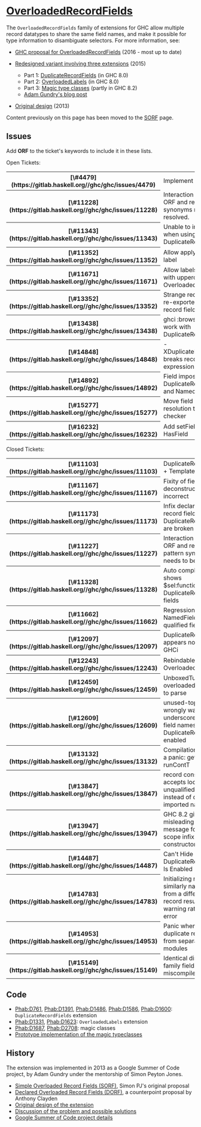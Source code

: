 # [OverloadedRecordFields](records/overloaded-record-fields)


The `OverloadedRecordFields` family of extensions for GHC allow multiple record datatypes to share the same field names, and make it possible for type information to disambiguate selectors. For more information, see:

- [ GHC proposal for OverloadedRecordFields](https://github.com/ghc-proposals/ghc-proposals/pull/6) (2016 - most up to date)
- [Redesigned variant involving three extensions](records/overloaded-record-fields/redesign) (2015)

  - Part 1: [DuplicateRecordFields](records/overloaded-record-fields/duplicate-record-fields) (in GHC 8.0)
  - Part 2: [OverloadedLabels](records/overloaded-record-fields/overloaded-labels) (in GHC 8.0)
  - Part 3: [Magic type classes](records/overloaded-record-fields/magic-classes) (partly in GHC 8.2)
  - [ Adam Gundry's blog post](http://www.well-typed.com/blog/2015/03/overloadedrecordfields-revived/)
- [ Original design](https://ghc.haskell.org/trac/ghc/wiki/Records/OverloadedRecordFields/Design) (2013)


Content previously on this page has been moved to the [SORF](records/overloaded-record-fields/sorf) page.

## Issues


Add **ORF** to the ticket's keywords to include it in these lists.


Open Tickets:

<table><tr><th>[\#4479](https://gitlab.haskell.org//ghc/ghc/issues/4479)</th>
<td>Implement TDNR</td></tr>
<tr><th>[\#11228](https://gitlab.haskell.org//ghc/ghc/issues/11228)</th>
<td>Interaction between ORF and record pattern synonyms needs to be resolved.</td></tr>
<tr><th>[\#11343](https://gitlab.haskell.org//ghc/ghc/issues/11343)</th>
<td>Unable to infer type when using DuplicateRecordFields</td></tr>
<tr><th>[\#11352](https://gitlab.haskell.org//ghc/ghc/issues/11352)</th>
<td>Allow applying type to label</td></tr>
<tr><th>[\#11671](https://gitlab.haskell.org//ghc/ghc/issues/11671)</th>
<td>Allow labels starting with uppercase with OverloadedLabels</td></tr>
<tr><th>[\#13352](https://gitlab.haskell.org//ghc/ghc/issues/13352)</th>
<td>Strange requirement for re-exported duplicate record fields</td></tr>
<tr><th>[\#13438](https://gitlab.haskell.org//ghc/ghc/issues/13438)</th>
<td>ghci :browse does not work with DuplicateRecordFields</td></tr>
<tr><th>[\#14848](https://gitlab.haskell.org//ghc/ghc/issues/14848)</th>
<td>-XDuplicateRecordFields breaks record expression splices</td></tr>
<tr><th>[\#14892](https://gitlab.haskell.org//ghc/ghc/issues/14892)</th>
<td>Field imposters with DuplicateRecordFields and NamedFieldPuns.</td></tr>
<tr><th>[\#15277](https://gitlab.haskell.org//ghc/ghc/issues/15277)</th>
<td>Move field name resolution to the type-checker</td></tr>
<tr><th>[\#16232](https://gitlab.haskell.org//ghc/ghc/issues/16232)</th>
<td>Add setField to HasField</td></tr></table>


Closed Tickets:

<table><tr><th>[\#11103](https://gitlab.haskell.org//ghc/ghc/issues/11103)</th>
<td>DuplicateRecordFields + TemplateHaskell</td></tr>
<tr><th>[\#11167](https://gitlab.haskell.org//ghc/ghc/issues/11167)</th>
<td>Fixity of field-deconstructors incorrect</td></tr>
<tr><th>[\#11173](https://gitlab.haskell.org//ghc/ghc/issues/11173)</th>
<td>Infix declarations for record fields with DuplicateRecordFields are broken</td></tr>
<tr><th>[\#11227](https://gitlab.haskell.org//ghc/ghc/issues/11227)</th>
<td>Interaction between ORF and record pattern synonyms needs to be resolved.</td></tr>
<tr><th>[\#11328](https://gitlab.haskell.org//ghc/ghc/issues/11328)</th>
<td>Auto complete in ghci shows $sel:function:Type for DuplicateRecordFields fields</td></tr>
<tr><th>[\#11662](https://gitlab.haskell.org//ghc/ghc/issues/11662)</th>
<td>Regression using NamedFieldPuns with qualified field names</td></tr>
<tr><th>[\#12097](https://gitlab.haskell.org//ghc/ghc/issues/12097)</th>
<td>DuplicateRecordFields appears not to work in GHCi</td></tr>
<tr><th>[\#12243](https://gitlab.haskell.org//ghc/ghc/issues/12243)</th>
<td>RebindableSyntax and OverloadedLabels</td></tr>
<tr><th>[\#12459](https://gitlab.haskell.org//ghc/ghc/issues/12459)</th>
<td>UnboxedTuple makes overloaded labels fail to parse</td></tr>
<tr><th>[\#12609](https://gitlab.haskell.org//ghc/ghc/issues/12609)</th>
<td>unused-top-binds wrongly warns about underscore-prefixed field names when DuplicateRecordFields enabled</td></tr>
<tr><th>[\#13132](https://gitlab.haskell.org//ghc/ghc/issues/13132)</th>
<td>Compilation fails with a panic: get_op runContT</td></tr>
<tr><th>[\#13847](https://gitlab.haskell.org//ghc/ghc/issues/13847)</th>
<td>record construction accepts local unqualified name instead of qualified imported name</td></tr>
<tr><th>[\#13947](https://gitlab.haskell.org//ghc/ghc/issues/13947)</th>
<td>GHC 8.2 gives misleading error message for out-of-scope infix type constructor</td></tr>
<tr><th>[\#14487](https://gitlab.haskell.org//ghc/ghc/issues/14487)</th>
<td>Can't Hide Field When DuplicateRecordFields Is Enabled</td></tr>
<tr><th>[\#14783](https://gitlab.haskell.org//ghc/ghc/issues/14783)</th>
<td>Initializing record with similarly named field from a different record results in warning rather than error</td></tr>
<tr><th>[\#14953](https://gitlab.haskell.org//ghc/ghc/issues/14953)</th>
<td>Panic when exporting duplicate record fields from separate modules</td></tr>
<tr><th>[\#15149](https://gitlab.haskell.org//ghc/ghc/issues/15149)</th>
<td>Identical distinct type family fields miscompiled</td></tr></table>

## Code

- [ Phab:D761](https://phabricator.haskell.org/D761), [ Phab:D1391](https://phabricator.haskell.org/D1391), [ Phab:D1486](https://phabricator.haskell.org/D1486), [ Phab:D1586](https://phabricator.haskell.org/D1586), [ Phab:D1600](https://phabricator.haskell.org/D1600): `DuplicateRecordFields` extension
- [ Phab:D1331](https://phabricator.haskell.org/D1331), [ Phab:D1623](https://phabricator.haskell.org/D1623): `OverloadedLabels` extension
- [ Phab:D1687](https://phabricator.haskell.org/D1687), [ Phab:D2708](https://phabricator.haskell.org/D2708): magic classes
- [ Prototype implementation of the magic typeclasses](https://github.com/adamgundry/records-prototype)

## History


The extension was implemented in 2013 as a Google Summer of Code project, by Adam Gundry under the mentorship of Simon Peyton Jones.

- [Simple Overloaded Record Fields (SORF)](records/overloaded-record-fields/sorf), Simon PJ's original proposal
- [Declared Overloaded Record Fields (DORF)](records/declared-overloaded-record-fields), a counterpoint proposal by Anthony Clayden
- [Original design of the extension](records/overloaded-record-fields/design)
- [Discussion of the problem and possible solutions](records)
- [ Google Summer of Code project details](http://www.google-melange.com/gsoc/project/google/gsoc2013/adamgundry/4766932662222848)